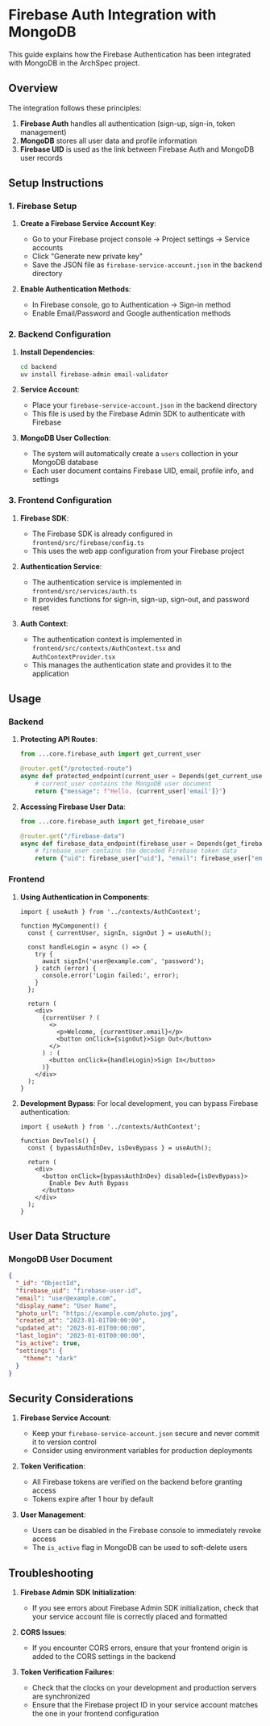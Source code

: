 # Firebase Auth Integration with MongoDB

This guide explains how the Firebase Authentication has been integrated with MongoDB in the ArchSpec project.

## Overview

The integration follows these principles:

1. **Firebase Auth** handles all authentication (sign-up, sign-in, token management)
2. **MongoDB** stores all user data and profile information
3. **Firebase UID** is used as the link between Firebase Auth and MongoDB user records

## Setup Instructions

### 1. Firebase Setup

1. **Create a Firebase Service Account Key**:
   - Go to your Firebase project console → Project settings → Service accounts
   - Click "Generate new private key"
   - Save the JSON file as `firebase-service-account.json` in the backend directory

2. **Enable Authentication Methods**:
   - In Firebase console, go to Authentication → Sign-in method
   - Enable Email/Password and Google authentication methods

### 2. Backend Configuration

1. **Install Dependencies**:
   ```bash
   cd backend
   uv install firebase-admin email-validator
   ```

2. **Service Account**:
   - Place your `firebase-service-account.json` in the backend directory
   - This file is used by the Firebase Admin SDK to authenticate with Firebase

3. **MongoDB User Collection**:
   - The system will automatically create a `users` collection in your MongoDB database
   - Each user document contains Firebase UID, email, profile info, and settings

### 3. Frontend Configuration

1. **Firebase SDK**:
   - The Firebase SDK is already configured in `frontend/src/firebase/config.ts`
   - This uses the web app configuration from your Firebase project

2. **Authentication Service**:
   - The authentication service is implemented in `frontend/src/services/auth.ts`
   - It provides functions for sign-in, sign-up, sign-out, and password reset

3. **Auth Context**:
   - The authentication context is implemented in `frontend/src/contexts/AuthContext.tsx` and `AuthContextProvider.tsx`
   - This manages the authentication state and provides it to the application

## Usage

### Backend

1. **Protecting API Routes**:
   ```python
   from ...core.firebase_auth import get_current_user
   
   @router.get("/protected-route")
   async def protected_endpoint(current_user = Depends(get_current_user)):
       # current_user contains the MongoDB user document
       return {"message": f"Hello, {current_user['email']}"}
   ```

2. **Accessing Firebase User Data**:
   ```python
   from ...core.firebase_auth import get_firebase_user
   
   @router.get("/firebase-data")
   async def firebase_data_endpoint(firebase_user = Depends(get_firebase_user)):
       # firebase_user contains the decoded Firebase token data
       return {"uid": firebase_user["uid"], "email": firebase_user["email"]}
   ```

### Frontend

1. **Using Authentication in Components**:
   ```tsx
   import { useAuth } from '../contexts/AuthContext';
   
   function MyComponent() {
     const { currentUser, signIn, signOut } = useAuth();
     
     const handleLogin = async () => {
       try {
         await signIn('user@example.com', 'password');
       } catch (error) {
         console.error('Login failed:', error);
       }
     };
     
     return (
       <div>
         {currentUser ? (
           <>
             <p>Welcome, {currentUser.email}</p>
             <button onClick={signOut}>Sign Out</button>
           </>
         ) : (
           <button onClick={handleLogin}>Sign In</button>
         )}
       </div>
     );
   }
   ```

2. **Development Bypass**:
   For local development, you can bypass Firebase authentication:
   ```tsx
   import { useAuth } from '../contexts/AuthContext';
   
   function DevTools() {
     const { bypassAuthInDev, isDevBypass } = useAuth();
     
     return (
       <div>
         <button onClick={bypassAuthInDev} disabled={isDevBypass}>
           Enable Dev Auth Bypass
         </button>
       </div>
     );
   }
   ```

## User Data Structure

### MongoDB User Document

```json
{
  "_id": "ObjectId",
  "firebase_uid": "firebase-user-id",
  "email": "user@example.com",
  "display_name": "User Name",
  "photo_url": "https://example.com/photo.jpg",
  "created_at": "2023-01-01T00:00:00",
  "updated_at": "2023-01-01T00:00:00",
  "last_login": "2023-01-01T00:00:00",
  "is_active": true,
  "settings": {
    "theme": "dark"
  }
}
```

## Security Considerations

1. **Firebase Service Account**:
   - Keep your `firebase-service-account.json` secure and never commit it to version control
   - Consider using environment variables for production deployments

2. **Token Verification**:
   - All Firebase tokens are verified on the backend before granting access
   - Tokens expire after 1 hour by default

3. **User Management**:
   - Users can be disabled in the Firebase console to immediately revoke access
   - The `is_active` flag in MongoDB can be used to soft-delete users

## Troubleshooting

1. **Firebase Admin SDK Initialization**:
   - If you see errors about Firebase Admin SDK initialization, check that your service account file is correctly placed and formatted

2. **CORS Issues**:
   - If you encounter CORS errors, ensure that your frontend origin is added to the CORS settings in the backend

3. **Token Verification Failures**:
   - Check that the clocks on your development and production servers are synchronized
   - Ensure that the Firebase project ID in your service account matches the one in your frontend configuration

